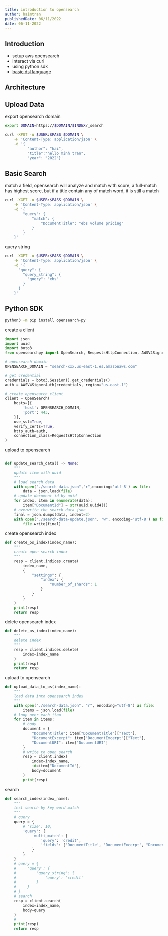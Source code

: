 ```yaml
---
title: introduction to opensearch
author: haimtran
publishedDate: 06/11/2022
date: 06-11-2022
---
```


## Introduction

- setup aws opensearch
- interact via curl
- using python sdk
- [basic dsl language](https://opensearch.org/docs/latest/opensearch/query-dsl/full-text/#match)

## Architecture

## Upload Data

export opensearch domain

```bash
export DOMAIN=https://$DOMAIN/$INDEX/_search
```

```bash
curl -XPUT -u $USER:$PASS $DOMAIN \
    -H 'Content-Type: application/json' \
    -d '{
          "author": "hai",
          "title":"hello minh tran",
          "year": "2022"}'

```

## Basic Search

match a field, opensearch will analyze and match with score, a full-match has highest score, but if a title contain any of match word, it is still a match

```bash
curl -XGET -u $USER:$PASS $DOMAIN \
    -H 'Content-Type: application/json' \
    -d '{
        "query": {
            "match": {
                "DocumentTitle": "ebs volume pricing"
            }
        }
    }'

```

query string

```bash
curl -XGET -u $USER:$PASS $DOMAIN \
    -H 'Content-Type: application/json' \
    -d '{
      "query": {
        "query_string": {
          "query": "ebs"
        }
      }
    }'
```

## Python SDK

```bash
python3 -m pip install opensearch-py
```

create a client

```py
import json
import uuid
import boto3
from opensearchpy import OpenSearch, RequestsHttpConnection, AWSV4SignerAuth

# opensearch domain
OPENSEARCH_DOMAIN = "search-xxx.us-east-1.es.amazonaws.com"

# get credential
credentials = boto3.Session().get_credentials()
auth = AWSV4SignerAuth(credentials, region="us-east-1")

# create opensearch client
client = OpenSearch(
    hosts=[{
        'host': OPENSEARCH_DOMAIN,
        'port': 443,
    }],
    use_ssl=True,
    verify_certs=True,
    http_auth=auth,
    connection_class=RequestsHttpConnection
)
```

upload to opensearch

```py

def update_search_data() -> None:
    """
    update item with uuid
    """
    # load search data
    with open("./search-data.json","r",encoding='utf-8') as file:
        data = json.load(file)
    # update document id by uuid
    for index, item in enumerate(data):
        item["DocumentId"] = str(uuid.uuid4())
    # overwrite the search data json
    final = json.dumps(data, indent=2)
    with open("./search-data-update.json", "w", encoding='utf-8') as file:
        file.write(final)

```

create opensearch index

```py
def create_os_index(index_name):
    """
    create open search index
    """
    resp = client.indices.create(
        index_name,
        {
            "settings": {
                "index": {
                    "number_of_shards": 1
                }
            }
        }
    )
    print(resp)
    return resp
```

delete opensearch index

```py
def delete_os_index(index_name):
    """
    delete index
    """
    resp = client.indices.delete(
        index=index_name
    )
    print(resp)
    return resp
```

upload to opensearch

```py
def upload_data_to_os(index_name):
    """
    load data into opensearch index
    """
    with open("./search-data.json", "r", encoding="utf-8") as file:
        items = json.load(file)
    # loop over each item
    for item in items:
        # body
        document = {
            "DocumentTitle": item["DocumentTitle"]["Text"],
            "DocumentExcerpt": item["DocumentExcerpt"]["Text"],
            "DocumentURI": item["DocumentURI"]
        }
        # write to open search
        resp = client.index(
            index=index_name,
            id=item["DocumentId"],
            body=document
        )
        print(resp)
```

search

```py
def search_index(index_name):
    """
    test search by key word match
    """
    # query
    query = {
        # 'size': 10,
        'query': {
            'multi_match': {
                'query': 'credit',
                'fields': ['DocumentTitle', 'DocumentExcerpt', "DocumentURI"]
            }
        }
    }
    # query = {
    #     'query': {
    #         'query_string': {
    #             'query': 'credit'
    #         }
    #     }
    # }
    # search
    resp = client.search(
        index=index_name,
        body=query
    )
    #
    print(resp)
    return resp

```
